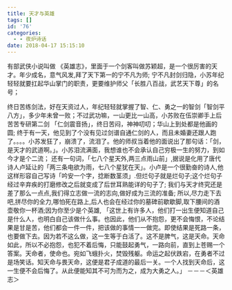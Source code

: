 ```yaml
---
title: 天才与英雄
tags: []
id: '76'
categories:
  - - 夜炉诗话
date: 2018-04-17 15:15:10
---
```


有部武侠小说叫做 《英雄志》，里面于一个剑客叫做苏颖超，是一个很厉害的天才。年少成名，意气风发,拜了天下第一的宁不凡为师; 宁不凡封剑归隐，小苏年纪轻轻就要扛起华山掌门的职责，更要维护师父「长胜八百战，武艺天下尊」的名号；
<!-- more -->
终日苦练剑法，好在天资过人，年纪轻轻就掌握了智、仁、勇之一的智剑「智剑平八方」，多少年未曾一败；不过武功嘛，一山更比一山高，小苏败在伍崇卿手上后苦苦专研第二剑 「仁剑震音扬」，终日苦闷，神神叨叨；华山上到处都是他画的圆; 终于有一天，他见到了个没有见过剑谱自通仁剑的人，而且未婚妻还跟人跑了。。。。小苏发狂了，崩溃了，流泪了。他的师叔当着他的面说出了那句话：「剑，是天才的武道啊。」。小苏泪流满面，我想谁也不会承认自己穷极一生的努力，到如今才是个二流； 还有一句词，「七八个星天外,两三点雨山前」,据说是化用了唐代诗人卢延让的「两三条电欲为雨，七八个星犹在天」。小卢是一个很勤奋的诗人,他这样形容自己写诗「吟安一个字，捻断数茎须」.但烂句子就是烂句子;这个烂句子经过辛弃疾的打磨修改之后就变成了后世耳熟能详的句子了; 我们与天才终究还是差了那么一点点,我们得立志做一流的志向,做好成为三流的准备; 所以,尽力走下去吧,拼尽你的全力,哪怕死在路上,后人也会在经过你的墓碑前歇歇脚,取下腰间的酒壶敬你一杯酒;因为你至少是个英雄, 「这世上有许多人，他们打一出生便知道自己是什么人，也明白自己该做什么事。也因此，他们从不抱怨，更不会悔恨，不论结果是甘是苦，他们都会一件一件，把该做的事情一一做完。即使结果是死路一条，也要做下去。因为若不这么做，这一生等于白活了。这不是脾气，这是天命。天命如此，所以不必抱怨，也犯不着后悔，只能鼓起勇气，一路向前，直到上苍赐一个答案。天命者，使命也。宛如飞蛾扑火，焚毁残躯。命运之起伏跌宕，在勇者不过是场笑话。知天命与畏天命，这便是君子成道的最后一关。一个人找到天命后，这一生便不会后悔了。从此便能知其不可为而为之，成为大勇之人。」 －－－＜英雄志＞